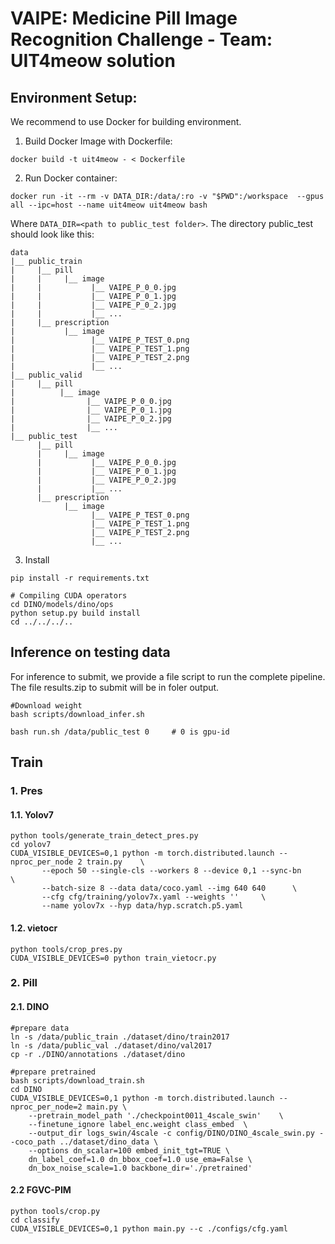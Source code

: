 # VAIPE: Medicine Pill Image Recognition Challenge - Team: UIT4meow solution

## Environment Setup:
We recommend to use Docker for building environment.
1. Build Docker Image with Dockerfile:
```
docker build -t uit4meow - < Dockerfile
```
2. Run Docker container:
```
docker run -it --rm -v DATA_DIR:/data/:ro -v "$PWD":/workspace  --gpus all --ipc=host --name uit4meow uit4meow bash
```

Where `DATA_DIR=<path to public_test folder>`.
The directory public_test should look like this:
```text
data
|__ public_train
|     |__ pill 
|     |     |__ image
|     |           |__ VAIPE_P_0_0.jpg
|     |           |__ VAIPE_P_0_1.jpg
|     |           |__ VAIPE_P_0_2.jpg
|     |           |__ ...
|     |__ prescription
|           |__ image
|                 |__ VAIPE_P_TEST_0.png
|                 |__ VAIPE_P_TEST_1.png
|                 |__ VAIPE_P_TEST_2.png
|                 |__ ...
|__ public_valid
|     |__ pill 
|          |__ image
|                |__ VAIPE_P_0_0.jpg
|                |__ VAIPE_P_0_1.jpg
|                |__ VAIPE_P_0_2.jpg
|                |__ ...
|__ public_test
      |__ pill 
      |     |__ image
      |           |__ VAIPE_P_0_0.jpg
      |           |__ VAIPE_P_0_1.jpg
      |           |__ VAIPE_P_0_2.jpg
      |           |__ ...
      |__ prescription
            |__ image
                  |__ VAIPE_P_TEST_0.png
                  |__ VAIPE_P_TEST_1.png
                  |__ VAIPE_P_TEST_2.png
                  |__ ...
``` 

3. Install
```
pip install -r requirements.txt

# Compiling CUDA operators
cd DINO/models/dino/ops
python setup.py build install
cd ../../../..
```
## Inference on testing data
For inference to submit, we provide a file script to run the complete pipeline. The file results.zip to submit will be in foler output.
```
#Download weight
bash scripts/download_infer.sh

bash run.sh /data/public_test 0     # 0 is gpu-id
```

## Train

### 1. Pres
#### 1.1. Yolov7  
```
python tools/generate_train_detect_pres.py
cd yolov7
CUDA_VISIBLE_DEVICES=0,1 python -m torch.distributed.launch --nproc_per_node 2 train.py    \
       --epoch 50 --single-cls --workers 8 --device 0,1 --sync-bn     \
       --batch-size 8 --data data/coco.yaml --img 640 640      \
       --cfg cfg/training/yolov7x.yaml --weights ''     \
       --name yolov7x --hyp data/hyp.scratch.p5.yaml
```
#### 1.2. vietocr  
```
python tools/crop_pres.py
CUDA_VISIBLE_DEVICES=0 python train_vietocr.py
```

### 2. Pill
#### 2.1. DINO
```
#prepare data
ln -s /data/public_train ./dataset/dino/train2017
ln -s /data/public_val ./dataset/dino/val2017
cp -r ./DINO/annotations ./dataset/dino

#prepare pretrained
bash scripts/download_train.sh
cd DINO
CUDA_VISIBLE_DEVICES=0,1 python -m torch.distributed.launch --nproc_per_node=2 main.py \
	--pretrain_model_path './checkpoint0011_4scale_swin'	\
	--finetune_ignore label_enc.weight class_embed	\
	--output_dir logs_swin/4scale -c config/DINO/DINO_4scale_swin.py --coco_path ../dataset/dino_data \
	--options dn_scalar=100 embed_init_tgt=TRUE \
	dn_label_coef=1.0 dn_bbox_coef=1.0 use_ema=False \
	dn_box_noise_scale=1.0 backbone_dir='./pretrained'

```
#### 2.2 FGVC-PIM
```
python tools/crop.py
cd classify
CUDA_VISIBLE_DEVICES=0,1 python main.py --c ./configs/cfg.yaml
```
